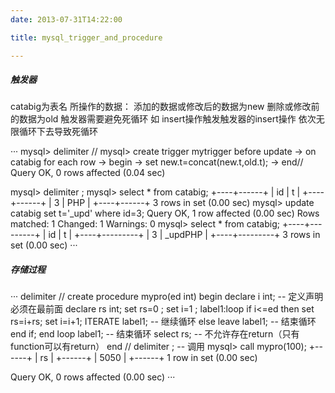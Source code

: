 ```yaml
---
date: 2013-07-31T14:22:00

title: mysql_trigger_and_procedure

---
```


##### 触发器
catabig为表名
所操作的数据： 添加的数据或修改后的数据为new  删除或修改前的数据为old
触发器需要避免死循环
如 insert操作触发触发器的insert操作 依次无限循环下去导致死循环

···
mysql> delimiter //
mysql> create trigger mytrigger before update
    ->  on catabig for each row
    -> begin
    ->  set new.t=concat(new.t,old.t);
    -> end//
Query OK, 0 rows affected (0.04 sec)

mysql> delimiter ;
mysql> select * from catabig;
+----+------+
| id | t    |
+----+------+
|  3 | PHP  |
+----+------+
3 rows in set (0.00 sec)
mysql> update catabig set t='_upd' where id=3;
Query OK, 1 row affected (0.00 sec)
Rows matched: 1  Changed: 1  Warnings: 0
mysql> select * from catabig;
+----+---------+
| id | t       |
+----+---------+
|  3 | _updPHP |
+----+---------+
3 rows in set (0.00 sec)
···

##### 存储过程

···
delimiter //
create procedure mypro(ed int)
begin
	declare i int;  -- 定义声明必须在最前面
	declare rs  int;
	set rs=0 ;
	set i=1 ;
	label1:loop
		if i<=ed	then
			set rs=i+rs;
			set i=i+1;
			ITERATE label1;  -- 继续循环
		else leave label1;   -- 结束循环
		end if;
	end loop label1;             -- 结束循环
	select rs;      -- 不允许存在return（只有function可以有return）
end  //
delimiter ;
 -- 调用
mysql> call mypro(100);
+------+
| rs   |
+------+
| 5050 |
+------+
1 row in set (0.00 sec)

Query OK, 0 rows affected (0.00 sec)
···
